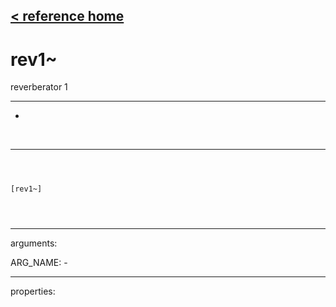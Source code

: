 [< reference home](index.html)
---

# rev1~


reverberator 1

---

-
<br>


---


```



[rev1~]


            
```

---
arguments:

ARG_NAME: -<br>

---
properties:


